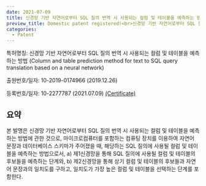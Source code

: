 ```yaml
---
date: 2021-07-09
title: 신경망 기반 자연어로부터 SQL 질의 번역 시 사용되는 컬럼 및 테이블을 예측하는 방법
preview_title: Domestic patent registered!<br>신경망 기반 자연어로부터 SQL 질의 번역 시 사용되는 컬럼 및 테이블을 예측하는 방법
categories:
  - Patent
---
```

특허명칭: 신경망 기반 자연어로부터 SQL 질의 번역 시 사용되는 컬럼 및 테이블을 예측하는 방법
(Column and table prediction method for text to SQL query translation based on a neural network) 

출원번호/일자: 10-2019-0174966 (2019.12.26)

등록번호/일자:  10-2277787 (2021.07.09) [(Certificate)](/files/patent/P2019362-01-KR.pdf)

## 요약

본 발명은 신경망 기반 자연어로부터 SQL 질의 번역 시 사용되는 컬럼 및 테이블을 예측하는 방법에 관한 것으로, 마이크로컴퓨터를 포함하는 컴퓨팅 장치를 이용하여 자연어 문장과 데이터베이스 스키마가 주어졌을 때, 해당하는 SQL 질의에 사용될 컬럼 및 테이블을 예측하는 방법으로서, a) 제1신경망을 통해 SQL 질의에 사용될 컬럼 및 테이블의 후보들을 예측하는 단계와, b) 제2신경망을 통해 상기 컬럼 및 테이블의 후보들과 자연어 문장과의 일치도를 구하고, 일치도가 가장 높은 컬럼 및 테이블을 선택하는 단계를 포함한다.